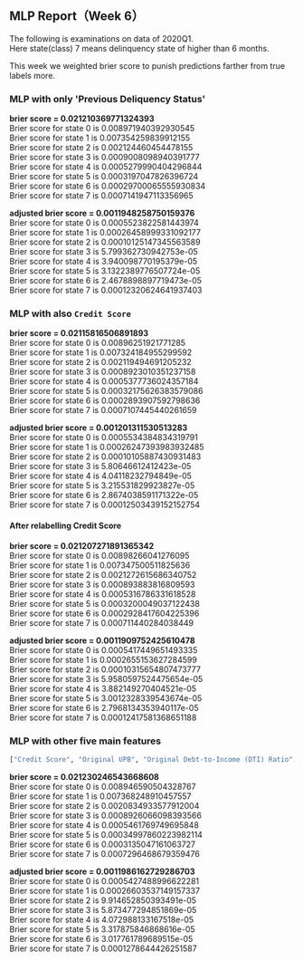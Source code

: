 ## MLP Report（Week 6）
The following is examinations on data of 2020Q1.  
Here state(class) 7 means delinquency state of higher than 6 months.  

This week we weighted brier score to punish predictions farther from true labels more.  

### MLP with only 'Previous Deliquency Status'

**brier score =  0.021210369771324393**  
Brier score for state 0 is 0.008971940392930545  
Brier score for state 1 is 0.007354259839912155  
Brier score for state 2 is 0.002124460454478155  
Brier score for state 3 is 0.0009008098940391777  
Brier score for state 4 is 0.0005279990404296844  
Brier score for state 5 is 0.0003197047826396724  
Brier score for state 6 is 0.00029700065555930834  
Brier score for state 7 is 0.0007141947113356965  

**adjusted brier score =  0.0011948258750159376**  
Brier score for state 0 is 0.0005523822581443974  
Brier score for state 1 is 0.00026458999331092177  
Brier score for state 2 is 0.00010125147345563589  
Brier score for state 3 is 5.799362730942753e-05  
Brier score for state 4 is 3.940098770195379e-05  
Brier score for state 5 is 3.1322389776507724e-05  
Brier score for state 6 is 2.4678898897719473e-05  
Brier score for state 7 is 0.00012320624641937403  

### MLP with also `Credit Score`

**brier score =  0.02115816506891893**  
Brier score for state 0 is 0.00896251921771285  
Brier score for state 1 is 0.007324184955299592  
Brier score for state 2 is 0.002119494691205232  
Brier score for state 3 is 0.0008923010351237158  
Brier score for state 4 is 0.0005377736024357184  
Brier score for state 5 is 0.00032175626383579086  
Brier score for state 6 is 0.0002893907592798636  
Brier score for state 7 is 0.0007107445440261659  

**adjusted brier score =  0.001201311530513283**  
Brier score for state 0 is 0.0005534384834319791  
Brier score for state 1 is 0.00026247393983932485  
Brier score for state 2 is 0.00010105887430931483  
Brier score for state 3 is 5.80646612412423e-05  
Brier score for state 4 is 4.04118232794849e-05  
Brier score for state 5 is 3.215531829923827e-05  
Brier score for state 6 is 2.8674038591171322e-05  
Brier score for state 7 is 0.00012503439152152754  

#### After relabelling Credit Score

**brier score =  0.021207271891365342**  
Brier score for state 0 is 0.00898266041276095  
Brier score for state 1 is 0.007347500511825636  
Brier score for state 2 is 0.0021272615686340752  
Brier score for state 3 is 0.000893883816809593  
Brier score for state 4 is 0.0005316786331618528  
Brier score for state 5 is 0.0003200049037122438  
Brier score for state 6 is 0.0002928417604225396  
Brier score for state 7 is 0.000711440284038449  

**adjusted brier score =  0.0011909752425610478**  
Brier score for state 0 is 0.0005417449651493335  
Brier score for state 1 is 0.0002655153627284599  
Brier score for state 2 is 0.00010315654807473777  
Brier score for state 3 is 5.9580597524475654e-05  
Brier score for state 4 is 3.882149270404521e-05  
Brier score for state 5 is 3.0012328339543674e-05  
Brier score for state 6 is 2.7968134353940117e-05  
Brier score for state 7 is 0.00012417581368651188  

### MLP with other five main features
```python
["Credit Score", "Original UPB", "Original Debt-to-Income (DTI) Ratio", "Original Loan-to-Value (LTV)", "Original Interest Rate"]
```
**brier score =  0.021230246543668608**  
Brier score for state 0 is 0.008946590504328767  
Brier score for state 1 is 0.007368248910457557  
Brier score for state 2 is 0.0020834933577912004  
Brier score for state 3 is 0.0008926066098393566  
Brier score for state 4 is 0.0005461769749695848  
Brier score for state 5 is 0.00034997860223982114  
Brier score for state 6 is 0.0003135047161063727  
Brier score for state 7 is 0.0007296468679359476  

**adjusted brier score =  0.0011986162729286703**  
Brier score for state 0 is 0.0005427488996622281  
Brier score for state 1 is 0.00026603537149157337  
Brier score for state 2 is 9.914652850393491e-05  
Brier score for state 3 is 5.873477294851869e-05  
Brier score for state 4 is 4.072988133167518e-05  
Brier score for state 5 is 3.317875846868616e-05  
Brier score for state 6 is 3.017761789689515e-05  
Brier score for state 7 is 0.0001278644426251587  
